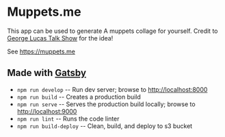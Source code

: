 # Muppets.me

This app can be used to generate A muppets collage for yourself. Credit to [George Lucas Talk Show](https://twitter.com/GLucasTalkShow) for the idea!

See <https://muppets.me>

## Made with [Gatsby](https://www.gatsbyjs.org/)

- `npm run develop` -- Run dev server; browse to <http://localhost:8000>
- `npm run build` -- Creates a production build
- `npm run serve` -- Serves the production build locally; browse to <http://localhost:9000>
- `npm run lint` -- Runs the code linter
- `npm run build-deploy` -- Clean, build, and deploy to s3 bucket
